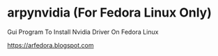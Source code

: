 # arpynvidia (For Fedora Linux Only)
Gui Program To Install Nvidia Driver On Fedora Linux

https://arfedora.blogspot.com
